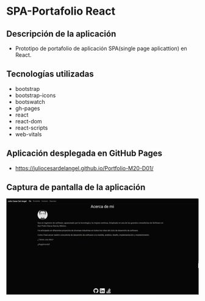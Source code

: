 # SPA-Portafolio React

## Descripción de la aplicación

* Prototipo de portafolio de aplicación SPA(single page aplicattion) en React.

## Tecnologías utilizadas
* bootstrap
* bootstrap-icons
* bootswatch
* gh-pages
* react
* react-dom
* react-scripts
* web-vitals



## Aplicación desplegada en GitHub Pages
* https://juliocesardelangel.github.io/Portfolio-M20-D01/

## Captura de pantalla de la aplicación
![Visualización de la aplicación](https://raw.githubusercontent.com/JulioCesarDelAngel/Portfolio-M20-D01/main/src/assets/images/Portfolio-M20-D01.png)